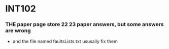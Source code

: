 # INT102

### THE paper page store 22 23 paper answers, but some answers are wrong

- and the file named faultsLists.txt ususally fix them
